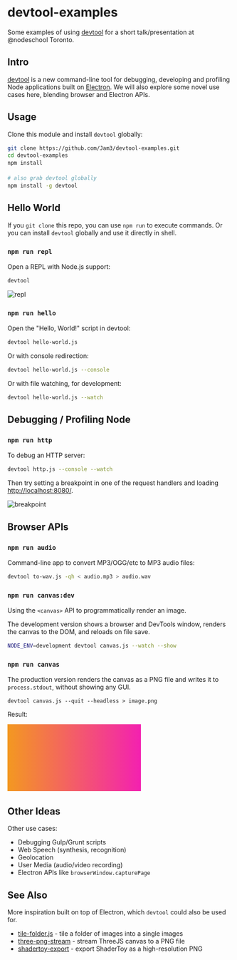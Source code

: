 # devtool-examples

Some examples of using [devtool](https://github.com/Jam3/devtool) for a short talk/presentation at @nodeschool Toronto.

## Intro

[devtool](https://github.com/Jam3/devtool) is a new command-line tool for debugging, developing and profiling Node applications built on [Electron](https://github.com/atom/electron/). We will also explore some novel use cases here, blending browser and Electron APIs.

## Usage

Clone this module and install `devtool` globally:

```sh
git clone https://github.com/Jam3/devtool-examples.git
cd devtool-examples
npm install

# also grab devtool globally
npm install -g devtool
```

## Hello World

If you `git clone` this repo, you can use `npm run` to execute commands. Or you can install `devtool` globally and use it directly in shell.

### `npm run repl`

Open a REPL with Node.js support:

```sh
devtool
```

![repl](http://i.imgur.com/P4Qgq8N.png)

### `npm run hello`

Open the "Hello, World!" script in devtool:

```sh
devtool hello-world.js
```

Or with console redirection:

```sh
devtool hello-world.js --console
```

Or with file watching, for development:

```sh
devtool hello-world.js --watch
```

## Debugging / Profiling Node

### `npm run http`

To debug an HTTP server:

```sh
devtool http.js --console --watch
```

Then try setting a breakpoint in one of the request handlers and loading [http://localhost:8080/](http://localhost:8080/).

![breakpoint](http://i.imgur.com/FDhRyo2.png)

## Browser APIs

### `npm run audio`

Command-line app to convert MP3/OGG/etc to MP3 audio files:

```sh
devtool to-wav.js -qh < audio.mp3 > audio.wav
```


### `npm run canvas:dev`

Using the `<canvas>` API to programmatically render an image.

The development version shows a browser and DevTools window, renders the canvas to the DOM, and reloads on file save.

```sh
NODE_ENV=development devtool canvas.js --watch --show
```

### `npm run canvas`

The production version renders the canvas as a PNG file and writes it to `process.stdout`, without showing any GUI.

```
devtool canvas.js --quit --headless > image.png
```

Result:

![canvas](./image.png)

## Other Ideas

Other use cases:

- Debugging Gulp/Grunt scripts
- Web Speech (synthesis, recognition)
- Geolocation
- User Media (audio/video recording)
- Electron APIs like `browserWindow.capturePage`

## See Also

More inspiration built on top of Electron, which `devtool` could also be used for.

- [tile-folder.js](https://gist.github.com/mattdesl/59214e0f0ee8b3ae614f) - tile a folder of images into a single images 
- [three-png-stream](https://github.com/Jam3/three-png-stream) - stream ThreeJS canvas to a PNG file
- [shadertoy-export](https://github.com/mattdesl/shadertoy-export) - export ShaderToy as a high-resolution PNG
